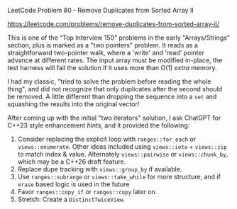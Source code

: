 LeetCode Problem 80 - Remove Duplicates from Sorted Array II

https://leetcode.com/problems/remove-duplicates-from-sorted-array-ii/

This is one of the "Top Interview 150" problems in the early "Arrays/Strings" section, plus is marked as a "two pointers"
problem.  It reads as a straightforward two-pointer walk, where a 'write' and 'read' pointer advance at different rates.
The input array must be modified in-place, the test harness will fail the solution if it uses more than O(1) _extra_
memory.

I had my classic, "tried to solve the problem before reading the whole thing", and did not recognize that only
duplicates after the second should be removed.  A little different than dropping the sequence into a `set` and squashing
the results into the original vector!

After coming up with the initial "two iterators" solution, I ask ChatGPT for C++23 style enhancement _hints_, and it
provided the following:
1. Consider replacing the explicit loop with `ranges::for_each` or `views::enumerate`.  Other ideas included using
  `views::iota` + `views::zip` to match index & value.  Alternately `views::pairwise` or `views::chunk_by`, which may be
  a C++26 draft feature.
2. Replace dupe tracking with `views::group_by` if available.
3. Use `ranges::subrange` or `views::take_while` for more structure, and if `erase` based logic is used in the future
4. Favor `ranges::copy_if` or `ranges::copy` later on.
5. Stretch: Create a `DistinctTwiceView`.